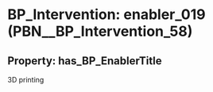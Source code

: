# BP_Intervention: __enabler_019__ (PBN__BP_Intervention_58)

## Property: has_BP_EnablerTitle

3D printing

